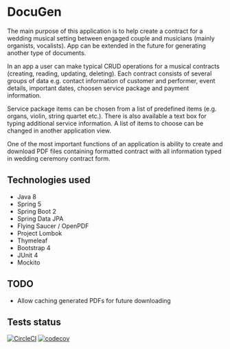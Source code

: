 # DocuGen
The main purpose of this application is to help create a contract for a wedding musical setting between engaged couple and musicians (mainly organists, vocalists). App can be extended in the future for generating another type of documents.

In an app a user can make typical CRUD operations for a musical contracts (creating, reading, updating, deleting). Each contract consists of several groups of data e.g. contact information of customer and performer, event details, important dates, choosen service package and payment information.

Service package items can be chosen from a list of predefined items (e.g. organs, violin, string quartet etc.). There is also available a text box for typing additional service information. A list of items to choose can be changed in another application view.

One of the most important functions of an application is ability to create and download PDF files containing formatted contract with all information typed in wedding ceremony contract form.

## Technologies used
- Java 8
- Spring 5
- Spring Boot 2
- Spring Data JPA
- Flying Saucer / OpenPDF
- Project Lombok 
- Thymeleaf
- Bootstrap 4
- JUnit 4
- Mockito 

## TODO
- Allow caching generated PDFs for future downloading

## Tests status
[![CircleCI](https://circleci.com/gh/karolgrudzinski/docugen.svg?style=svg)](https://circleci.com/gh/karolgrudzinski/docugen)
[![codecov](https://codecov.io/gh/karolgrudzinski/docugen/branch/master/graph/badge.svg?token=ZN03n5CTFr)](https://codecov.io/gh/karolgrudzinski/docugen)


